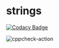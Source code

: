 # strings

[![Codacy Badge](https://api.codacy.com/project/badge/Grade/c8e83e50904441769d8ee0a0850d833b)](https://app.codacy.com/manual/stepin104556/strings?utm_source=github.com&utm_medium=referral&utm_content=stepin104556/strings&utm_campaign=Badge_Grade_Dashboard)

![cppcheck-action](https://github.com/stepin104556/strings/workflows/cppcheck-action/badge.svg)

